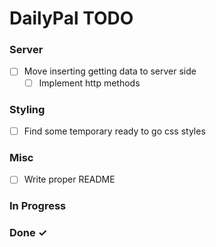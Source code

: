 # DailyPal TODO

### Server

- [ ] Move inserting getting data to server side  
  - [ ] Implement http methods  

### Styling

- [ ] Find some temporary ready to go css styles

### Misc

- [ ] Write proper README

### In Progress



### Done ✓

